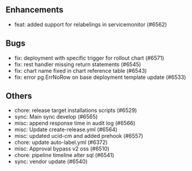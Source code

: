 ## Enhancements
- feat: added support for relabelings in servicemonitor (#6562)
## Bugs
- fix: deployment with specific trigger for rollout chart  (#6571)
- fix: rest handler missing return statements (#6545)
- fix: chart name fixed in chart reference table (#6543)
- fix: error pg.ErrNoRow on base deployment template update (#6533)
## Others
- chore: release target installations scripts (#6529)
- sync: Main sync develop (#6565)
- misc: append response time in audit log  (#6566)
- misc: Update create-release.yml (#6564)
- misc: updated ucid-cm and added prehook (#6557)
- chore: update auto-label.yml (#6372)
- misc: Approval bypass v2 oss (#6510)
- chore: pipeline timeline alter sql (#6541)
- sync: vendor update (#6540)